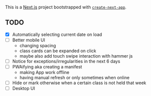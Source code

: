 This is a [Next.js](https://nextjs.org/) project bootstrapped with [`create-next-app`](https://github.com/vercel/next.js/tree/canary/packages/create-next-app).

## TODO

- [x] Automatically selecting current date on load
- [ ] Better mobile UI
    - changing spacing
    - class cards can be expanded on click
    - maybe also add touch swipe interaction with hammer js
- [ ] Notice for exceptions/irregularities in the next 6 days
- [ ] PWAifying aka creating a manifest
    - making App work offline  
    - having manual refresh or only sometimes when online 
- [ ] Hide or mark otherwise when a certain class is not held that week
- [ ] Desktop UI
